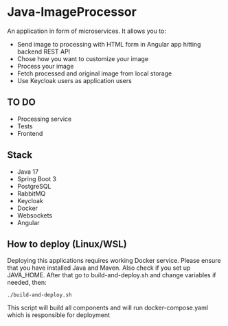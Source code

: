 # Java-ImageProcessor

An application in form of microservices. It allows you to:
- Send image to processing with HTML form in Angular app hitting backend REST API
- Chose how you want to customize your image
- Process your image
- Fetch processed and original image from local storage
- Use Keycloak users as application users

## TO DO
- Processing service
- Tests
- Frontend

## Stack
- Java 17
- Spring Boot 3
- PostgreSQL
- RabbitMQ
- Keycloak
- Docker
- Websockets
- Angular

## How to deploy (Linux/WSL)

Deploying this applications requires working Docker service.
Please ensure that you have installed Java and Maven. Also check if you set up JAVA_HOME.
After that go to build-and-deploy.sh and change variables if needed, then:
```
./build-and-deploy.sh
```

This script will build all components and will run docker-compose.yaml which is responsible for deployment
